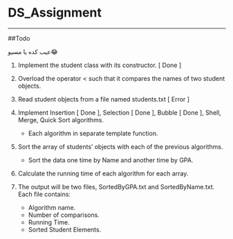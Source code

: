 # DS_Assignment
---
##Todo

عيب كده يا مسيو😂

1. Implement the student class with its constructor. [ Done ]

2. Overload the operator < such that it compares the names of two student objects.

3. Read student objects from a file named students.txt [ Error ]

4. Implement Insertion [ Done ], Selection [ Done ], Bubble [ Done ], Shell, Merge, Quick Sort algorithms.

   * Each algorithm in separate template function.

5. Sort the array of students’ objects with each of the previous algorithms.
   * Sort the data one time by Name and another time by GPA.

6. Calculate the running time of each algorithm for each array.

7. The output will be two files, SortedByGPA.txt and SortedByName.txt. Each file contains:
   * Algorithm name.
   * Number of comparisons.
   * Running Time.
   * Sorted Student Elements.
